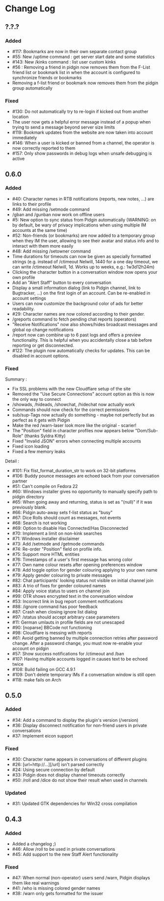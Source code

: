 # Change Log

## ?.?.?
### Added
- #117:  Bookmarks are now in their own separate contact group
- #55: New /uptime command : get server start date and some statistics
- #143: New /kinks command : list user custom kinks
- #56 : Removing a friend in pidgin now removes them from the F-List friend list or bookmark list in when the account is configured to synchronize friends or bookmarks
- Removing a f-list friend or bookmark now removes them from the pidgin group automatically
### Fixed
- #130: Do not automatically try to re-login if kicked out from another location
- The user now gets a helpful error message instead of a popup when trying to send a message beyond server size limits
- #119: Bookmark updates from the website are now taken into account immediately
- #146: When a user is kicked or banned from a channel, the operator is now correctly reported to them
- #157: Only show passwords in debug logs when unsafe debugging is active

## 0.6.0
### Added
- #40: Character names in RTB notifications (reports, new notes, ...) are links to their profile
- #49: Add missing /setmode command
- /gban and /gunban now work on offline users
- #5: New option to sync status from Pidgin automatically (WARNING: on by default,  be wary of privacy implications when using multiple IM accounts at the same time)
- #52: Non-friends (or bookmarks) are now added to a temporary group when they IM the user, allowing to see their avatar and status info and to interact with them more easily
- #48: Add missing /setowner command
- Time durations for timeouts can now be given as specially formatted strings (e.g. instead of /ctimeout Nelwill, 1440 for a one day timeout, we can write /ctimeout Nelwill, 1d. Works up to weeks, e.g.: 1w3d12h24m)
- Clicking the character button in a conversation window now opens your own profile
- Add an "Alert Staff" button to every conversation
- Display a small information dialog (link to Pidgin channel, link to Bugtracker, ...) on the first login of an account. Can be re-enabled in account settings
- Users can now customize the background color of ads for better readability.
- #29: Character names are now colored according to their gender.
- /greports command to fetch pending chat reports (operators)
- "Receive Notifications" now also shows/hides broadcast messages and global op change notifications
- /report now can combine up to 6 past logs and offers a preview functionality. This is helpful when you accidentally close a tab before reporting or get disconnected.
- #122: The plugin now automatically checks for updates. This can be disabled in account options.

### Fixed
Summary :
- Fix SSL problems with the new Cloudflare setup of the site
- Removed the "Use Secure Connections" account option as this is now the only way to connect
- /showads, /hideads, /showchat, /hidechat now actually work
- Commands should now check for the correct permissions
- sub/sup-Tags now actually do something - maybe not perfectly but as perfect as it gets with Pidgin
- Make the red /warn-laser look more like the original - scarier!
- The "Position" field in character profiles now appears below "Dom/Sub-Role" (thanks Syldra Kitty)
- Fixed "Invalid JSON" errors when connecting multiple accounts
- Fixed icon loading
- Fixed a few memory leaks

Detail :
- #101: Fix flist_format_duration_str to work on 32-bit platforms
- #106: Buddy pounce messages are echoed back from your conversation partner
- #51: Can't compile on Fedora 22
- #60: Windows installer gives no opportunity to manually specify path to pidgin directory
- #65: When going away and returning, status is set as "(null)" if it was previously blank.
- #66: Pidgin auto-away sets f-list status as "busy"
- #67: Dice Rolls should count as messages, not events
- #68: Search is not working
- #69: Option to disable Has Connected/Has Disconnected
- #70: Implement a limit on non-kink searches
- #71: Windows installer disclaimer
- #73: Add /setmode and /getmode commands
- #74: Re-order "Position" field on profile info.
- #75: Support more HTML entities
- #76: Timestamps of a user's first message has wrong color
- #77: Own name colour resets after opening preferences window
- #78: Add toggle option for gender colouring applying to your own name
- #79: Apply gender colouring to private messages
- #82: Chat participants' looking status not visible on initial channel join
- #83: A trio of fixes for gender coloured names
- #84: Apply voice status to users on channel join
- #99: OTR shows encrypted text in the conversation window
- #53: Incorrect link in bug report comment notifications
- #88: /ignore command has poor feedback
- #87: Crash when closing ignore list dialog
- #97: /status should accept arbitrary case parameters
- #11: German umlauts in profile fields are not unescaped
- #90: [noparse] BBCode not functioning
- #98: Cloudflare is messing with reports
- #61: Avoid getting banned by multiple connection retries after password change. After a password change, you must now re-enable your account on pidgin
- #57: Show success notifications for /ctimeout and /ban
- #107: Having multiple accounts logged in causes text to be echoed twice
- #108: Build failing on GCC 4.9.1
- #109: Don't delete temporary IMs if a conversation window is still open
- #118: make fails on Arch

## 0.5.0
### Added
- #34: Add a command to display the plugin's version (/version)
- #36: Display disconnect notification for non-friend users in private conversations
- #37: Implement eicon support

### Fixed
- #30: Character name appears in conversations of different plugins
- #26: [url=http://...][/url] isn't parsed correctly
- #24: Using secure connection by default
- #33: Pidgin does not display channel timeouts correctly
- #50: /roll and /dice do not show their result when used in channels

### Updated
- #31: Updated GTK dependencies for Win32 cross compilation

## 0.4.3
### Added
- Added a changelog ;)
- #46: Allow /roll to be used in private conversations
- #45: Add support to the new Staff Alert functionality

### Fixed
- #47: When normal (non-operator) users send /warn, Pidgin displays them like real warnings
- #41: /who is missing colored gender names
- #38: /warn only gets formatted for the issuer
